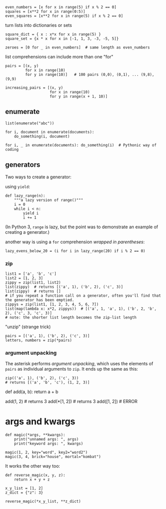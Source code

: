 ```Py
even_numbers = [x for x in range(5) if x % 2 == 0]
squares = [x**2 for x in range(0:5)]
even_squares = [x**2 for x in range(5) if x % 2 == 0]
```

turn lists into dictionaries or sets
```Py
square_dict = { x : x*x for x in range(5) }
square_set = {x * x for x in [-1, 1, 3, -3, -5, 5]}

zeroes = [0 for _ in even_numbers]  # same length as even_numbers
```

list comprehensions can include more than one "for"
```Py
pairs = [(x, y)
         for x in range(10)
         for y in range(10)]   # 100 pairs (0,0), (0,1), ... (9,8), (9,9)

increasing_pairs = [(x, y)
                    for x in range(10)
                    for y in range(x + 1, 10)]
```

## enumerate

```Py
list(enumerate("abc"))

for i, document in enumerate(documents):
    do_something(i, document)

for i, _ in enumerate(documents): do_something(i)  # Pythonic way of coding
```

## generators

Two ways to create a generator: 

using `yield`:

```Py
def lazy_range(n):
    """a lazy version of range()"""
    i = 0
    while i < n:
        yield i
        i += 1
```

(In Python 3, `range` is lazy, but the point was to demonstrate an example of creating a generator.)

another way is using a `for` comprehension *wrapped in parentheses*:

```Py
lazy_evens_below_20 = (i for i in lazy_range(20) if i % 2 == 0)
```

### zip

```Py
list1 = ['a', 'b', 'c']
list2 = [1, 2, 3]
zippy = zip(list1, list2)
list(zippy)  # returns [('a', 1), ('b', 2), ('c', 3)]
list(zippy)  # returns []
# if you repeat a function call on a generator, often you'll find that the generator has been emptied.
zippys = zip(list1, [1, 2, 3, 4, 5, 6, 7])
list(map(lambda x: x*2, zippys))  # [('a', 1, 'a', 1), ('b', 2, 'b', 2), ('c', 3, 'c', 3)]
# note: the shorter list length becomes the zip-list length
```

"unzip" (strange trick)

```Py
pairs = [('a', 1), ('b', 2), ('c', 3)]
letters, numbers = zip(*pairs)
```

### argument unpacking

The asterisk performs *argument unpacking*, which uses the elements of `pairs` as 
individual arguments to `zip`. It ends up the same as this:

```Py
zip(('a', 1), ('b', 2), ('c', 3))
# returns [('a', 'b', 'c'), (1, 2, 3)]
```

def add(a, b): return a + b

add(1, 2)     # returns 3
add(*[1, 2])  # returns 3
add([1, 2])  # ERROR

# args and kwargs

```Py
def magic(*args, **kwargs):
    print("unnamed args: ", args)
    print("keyword args: ", kwargs)

magic(1, 2, key="word", key2="word2")
magic(3, 4, brick="house", mortal="kombat")
```

It works the other way too:

```Py
def reverse_magic(x, y, z):
    return x + y + z

x_y_list = [1, 2]
z_dict = {"z": 3}

reverse_magic(*x_y_list, **z_dict)

```
